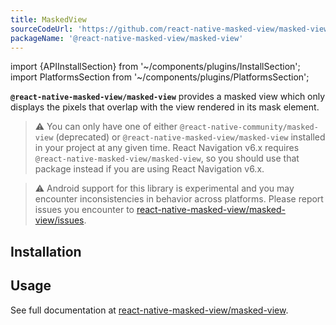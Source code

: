 ```yaml
---
title: MaskedView
sourceCodeUrl: 'https://github.com/react-native-masked-view/masked-view'
packageName: '@react-native-masked-view/masked-view'
---
```


import {APIInstallSection} from '~/components/plugins/InstallSection';
import PlatformsSection from '~/components/plugins/PlatformsSection';

**`@react-native-masked-view/masked-view`** provides a masked view which only displays the pixels that overlap with the view rendered in its mask element.

> ⚠️ You can only have one of either `@react-native-community/masked-view` (deprecated) or `@react-native-masked-view/masked-view` installed in your project at any given time. React Navigation v6.x requires `@react-native-masked-view/masked-view`, so you should use that package instead if you are using React Navigation v6.x.

> ⚠️ Android support for this library is experimental and you may encounter inconsistencies in behavior across platforms. Please report issues you encounter to [react-native-masked-view/masked-view/issues](https://github.com/react-native-masked-view/masked-view).

<PlatformsSection android emulator ios simulator />

## Installation

<APIInstallSection href="https://github.com/react-native-masked-view/masked-view#getting-started" />

## Usage

See full documentation at [react-native-masked-view/masked-view](https://github.com/react-native-masked-view/masked-view).
